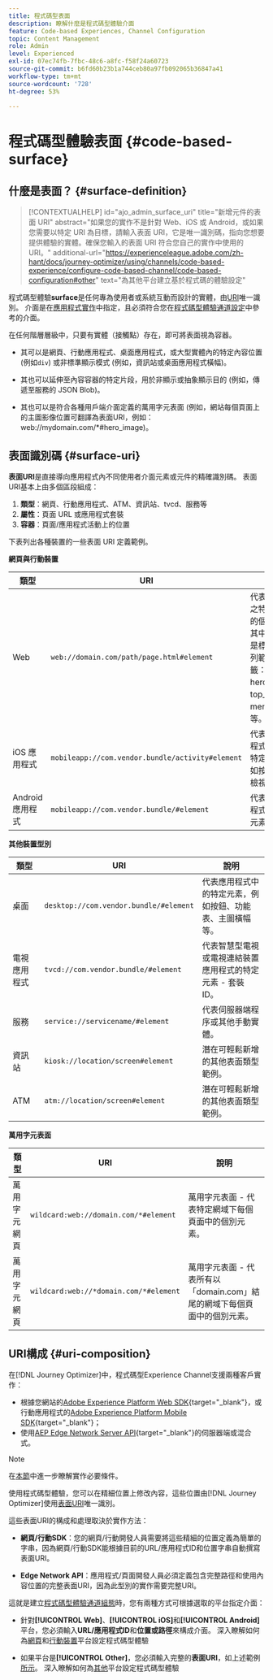 ```yaml
---
title: 程式碼型表面
description: 瞭解什麼是程式碼型體驗介面
feature: Code-based Experiences, Channel Configuration
topic: Content Management
role: Admin
level: Experienced
exl-id: 07ec74fb-7fbc-48c6-a8fc-f58f24a60723
source-git-commit: b6fd60b23b1a744ceb80a97fb092065b36847a41
workflow-type: tm+mt
source-wordcount: '728'
ht-degree: 53%

---
```


# 程式碼型體驗表面 {#code-based-surface}

## 什麼是表面？ {#surface-definition}

>[!CONTEXTUALHELP]
>id="ajo_admin_surface_uri"
>title="新增元件的表面 URI"
>abstract="如果您的實作不是針對 Web、iOS 或 Android，或如果您需要以特定 URI 為目標，請輸入表面 URI，它是唯一識別碼，指向您想要提供體驗的實體。確保您輸入的表面 URI 符合您自己的實作中使用的 URI。"
>additional-url="https://experienceleague.adobe.com/zh-hant/docs/journey-optimizer/using/channels/code-based-experience/configure-code-based-channel/code-based-configuration#other" text="為其他平台建立基於程式碼的體驗設定"

程式碼型體驗&#x200B;**surface**&#x200B;是任何專為使用者或系統互動而設計的實體，由[URI](#surface-uri)唯一識別。 介面是在[應用程式實作](code-based-prerequisites.md#implementation-prerequisites)中指定，且必須符合您在[程式碼型體驗通道設定](code-based-configuration.md)中參考的介面。

在任何階層層級中，只要有實體（接觸點）存在，即可將表面視為容器。

* 其可以是網頁、行動應用程式、桌面應用程式，或大型實體內的特定內容位置 (例如`div`) 或非標準顯示模式 (例如，資訊站或桌面應用程式橫幅)。<!--In retail, a kiosk is a digital display or small structure that businesses often place in high-traffic areas to engage customers.-->

* 其也可以延伸至內容容器的特定片段，用於非顯示或抽象顯示目的 (例如，傳遞至服務的 JSON Blob)。

* 其也可以是符合各種用戶端介面定義的萬用字元表面 (例如，網站每個頁面上的主圖影像位置可翻譯為表面URI，例如：web://mydomain.com/*#hero_image)。

## 表面識別碼 {#surface-uri}

**表面URI**&#x200B;是直接導向應用程式內不同使用者介面元素或元件的精確識別碼。 表面URI基本上由多個區段組成：

1. **類型**：網頁、行動應用程式、ATM、資訊站、tvcd、服務等
1. **屬性**：頁面 URL 或應用程式套裝
1. **容器**：頁面/應用程式活動上的位置

下表列出各種裝置的一些表面 URI 定義範例。

**網頁與行動裝置**

| 類型 | URI | 說明 |
| --------- | ----------- | ------- | 
| Web | `web://domain.com/path/page.html#element` | 代表特定網域之特定頁面中的個別元素，其中元素可以是標籤，如下列範例中的標籤：hero_banner、top_nav、menu、footer 等。 |
| iOS 應用程式 | `mobileapp://com.vendor.bundle/activity#element` | 代表原生應用程式活動中的特定元素，例如按鈕或其他檢視元素。 |
| Android 應用程式 | `mobileapp://com.vendor.bundle/#element` | 代表原生應用程式中的特定元素。 |

**其他裝置型別**

| 類型 | URI | 說明 |
| --------- | ----------- | ------- | 
| 桌面 | `desktop://com.vendor.bundle/#element` | 代表應用程式中的特定元素，例如按鈕、功能表、主圖橫幅等。 |
| 電視應用程式 | `tvcd://com.vendor.bundle/#element` | 代表智慧型電視或電視連結裝置應用程式的特定元素 - 套裝 ID。 |
| 服務 | `service://servicename/#element` | 代表伺服器端程序或其他手動實體。 |
| 資訊站 | `kiosk://location/screen#element` | 潛在可輕鬆新增的其他表面類型範例。 |
| ATM | `atm://location/screen#element` | 潛在可輕鬆新增的其他表面類型範例。 |

**萬用字元表面**

| 類型 | URI | 說明 |
| --------- | ----------- | ------- | 
| 萬用字元網頁 | `wildcard:web://domain.com/*#element` | 萬用字元表面 - 代表特定網域下每個頁面中的個別元素。 |
| 萬用字元網頁 | `wildcard:web://*domain.com/*#element` | 萬用字元表面 - 代表所有以「domain.com」結尾的網域下每個頁面中的個別元素。 |

## URI構成 {#uri-composition}

在[!DNL Journey Optimizer]中，程式碼型Experience Channel支援兩種客戶實作：

* 根據您網站的[Adobe Experience Platform Web SDK](https://experienceleague.adobe.com/docs/platform-learn/implement-web-sdk/overview.html?lang=zh-Hant){target="_blank"}，或行動應用程式的[Adobe Experience Platform Mobile SDK](https://developer.adobe.com/client-sdks/documentation/){target="_blank"}；
* 使用[AEP Edge Network Server API](https://experienceleague.adobe.com/docs/experience-platform/edge-network-server-api/data-collection/interactive-data-collection.html?lang=zh-Hant){target="_blank"}的伺服器端或混合式。

>[!NOTE]
>
>在[本節](code-based-prerequisites.md#implementation-prerequisites)中進一步瞭解實作必要條件。

使用程式碼型體驗，您可以在精細位置<!--(such as a specific location on a page, or inside a mobile native app)-->上修改內容，這些位置由[!DNL Journey Optimizer]使用[表面URI](#surface-uri)唯一識別。

這些表面URI的構成和處理取決於實作方法：

* **網頁/行動SDK**：您的網頁/行動開發人員需要將這些精細的位置定義為簡單的字串，因為網頁/行動SDK能根據目前的URL/應用程式ID和位置字串自動撰寫表面URI。

* **Edge Network API**：應用程式/頁面開發人員必須定義包含完整路徑和使用內容位置的完整表面URI，因為此型別的實作需要完整URI。

這就是建立[程式碼型體驗通道組態](code-based-configuration.md)時，您有兩種方式可根據選取的平台指定介面：

* 針對&#x200B;**[!UICONTROL Web]**、**[!UICONTROL iOS]**&#x200B;和&#x200B;**[!UICONTROL Android]**&#x200B;平台，您必須輸入&#x200B;**URL/應用程式ID**&#x200B;和&#x200B;**位置或路徑**&#x200B;來構成介面。 深入瞭解如何為[網頁](code-based-configuration.md#web)和[行動裝置](code-based-configuration.md#mobile)平台設定程式碼型體驗

* 如果平台是&#x200B;**[!UICONTROL Other]**，您必須輸入完整的&#x200B;**表面URI**，如上述範例[所示](#surface-uri)。 深入瞭解如何為[其他](code-based-configuration.md#other)平台設定程式碼型體驗
